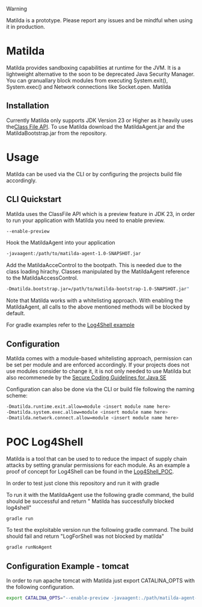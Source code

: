 > [!WARNING]
> Matilda is a prototype. Please report any issues and be mindful when using it in production.

# Matilda
Matilda provides sandboxing capabilities at runtime for the JVM. It is a lightweight alternative to the soon to be deprecated Java Security Manager. You can granuallary block modules from executing System.exit(), System.exec() and Network connections like Socket.open.
Matilda 

## Installation
Currently Matilda only supports JDK Version 23 or Higher as it heavily uses the[Class File API](https://docs.oracle.com/en/java/javase/23/vm/class-file-api.html). To use Matilda download the MatildaAgent.jar and the MatildaBootstrap.jar from the repository.


# Usage
Matilda can be used via the CLI or by configuring the projects build file accordingly. 

## CLI Quickstart
Matilda uses the ClassFile API which is a preview feature in JDK 23, in order to run your application with Matilda you need to enable preview.
```bash
--enable-preview
```
Hook the MatildaAgent into your application
```bash
-javaagent:/path/to/matilda-agent-1.0-SNAPSHOT.jar
```

Add the MatildaAcceControl to the bootpath. This is needed due to the class loading hirachy. Classes manipulated by the MatildaAgent reference to the MatildaAccessControl.
```bash
-Dmatilda.bootstrap.jar=/path/to/matilda-bootstrap-1.0-SNAPSHOT.jar"
```
Note that Matilda works with a whitelisting approach. With enabling the MatildaAgent, all calls to the above mentioned methods will be blocked by default.

For gradle examples refer to the [Log4Shell example](https://github.com/khaleesicodes/Matilda/blob/main/Log4Shell_Test/build.gradle)


## Configuration
Matilda comes with a module-based whitelisting approach, permission can be set per module and are enforced accordingly. If your projects does not use modules consider to change it, it is not only needed to use Matilda but also recommenede by the [Secure Coding Guidelines for Java SE](https://www.oracle.com/java/technologies/javase/seccodeguide.html)

Configuration can also be done via the CLI or build file following the naming scheme:
```bash
-Dmatilda.runtime.exit.allow=module <insert module name here>
-Dmatilda.system.exec.allow=module <insert module name here>
-Dmatilda.network.connect.allow=module <insert module name here>
```


# POC Log4Shell
Matilda is a tool that can be used to to reduce the impact of supply chain attacks by setting granular permissions for each module. As an example a proof of concept for Log4Shell can be found in the [Log4Shell_POC](https://github.com/khaleesicodes/Matilda/tree/main/Log4Shell_Test).

In order to test just clone this repository and run it with gradle

To run it with the MatildaAgent use the following gradle command, the build should be successful and return " Matilda has successfully blocked log4shell"
```bash
gradle run
```
To test the exploitable version run the following gradle command. The build should fail and return "LogForShell was not blocked by matilda"
```bash
gradle runNoAgent
```

## Configuration Example - tomcat
In order to run apache tomcat with Matilda just export CATALINA_OPTS with the following configuration.

```bash
export CATALINA_OPTS="--enable-preview -javaagent:./path/matilda-agent-1.0-SNAPSHOT.jar -Dmatilda.bootstrap.jar=./path/matilda-bootstrap-1.0-SNAPSHOT.jar"
```
